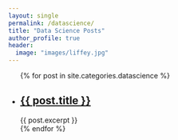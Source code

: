 ```yaml
---
layout: single
permalink: /datascience/
title: "Data Science Posts"
author_profile: true
header:
  image: "images/liffey.jpg"
---
```


<ul>
  {% for post in site.categories.datascience %}
    <li>
      <h2><a href="{{ post.url }}">{{ post.title }}</a></h2>
      {{ post.excerpt }}
    </li>
  {% endfor %}
</ul>
